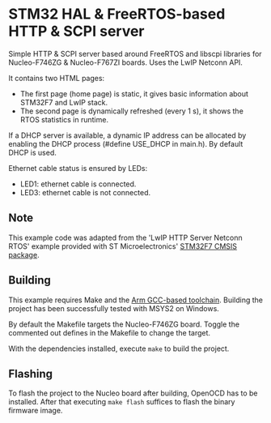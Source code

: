 # STM32 HAL & FreeRTOS-based HTTP & SCPI server #

Simple HTTP & SCPI server based around FreeRTOS and libscpi libraries for Nucleo-F746ZG & Nucleo-F767ZI boards. Uses the LwIP Netconn API.

It contains two HTML pages:

  * The first page (home page) is static, it gives basic information about STM32F7 and LwIP stack.
  * The second page is dynamically refreshed (every 1 s), it shows the RTOS statistics in runtime.

If a DHCP server is available, a dynamic IP address can be allocated by enabling 
the DHCP process (#define USE_DHCP in main.h). By default DHCP is used.

Ethernet cable status is ensured by LEDs: 
  + LED1: ethernet cable is connected.
  + LED3: ethernet cable is not connected.
  
## Note ##
 
This example code was adapted from the 'LwIP HTTP Server Netconn RTOS' example provided with ST Microelectronics' [STM32F7 CMSIS package](https://github.com/STMicroelectronics/STM32CubeF7).

## Building ##

This example requires Make and the [Arm GCC-based toolchain](https://developer.arm.com/tools-and-software/embedded/arm-compiler/downloads/version-6). Building the project has been successfully tested with MSYS2 on Windows.

By default the Makefile targets the Nucleo-F746ZG board. Toggle the commented out defines in the Makefile to change the target.

With the dependencies installed, execute `make` to build the project.

## Flashing ##

To flash the project to the Nucleo board after building, OpenOCD has to be installed. After that executing `make flash` suffices to flash the binary firmware image.